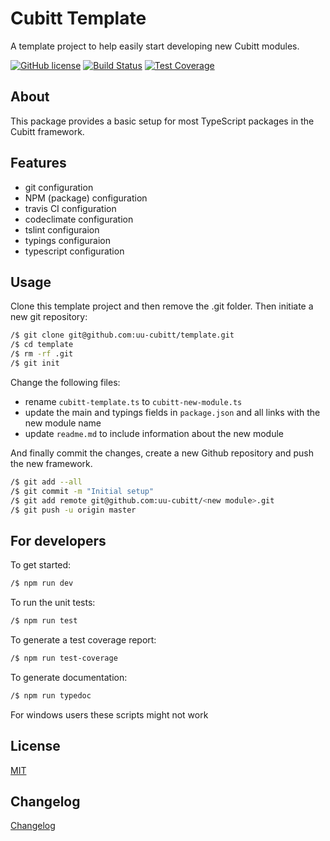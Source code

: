 # Cubitt Template

A template project to help easily start developing new Cubitt modules.

[![GitHub license](https://img.shields.io/badge/license-MIT-blue.svg)](https://raw.githubusercontent.com/uu-cubitt/template/master/LICENSE)
[![Build Status](https://travis-ci.org/uu-cubitt/template.svg?branch=master)](https://travis-ci.org/uu-cubitt/template)
[![Test Coverage](https://codeclimate.com/github/uu-cubitt/template/badges/coverage.svg)](https://codeclimate.com/github/uu-cubitt/template/coverage)

## About

This package provides a basic setup for most TypeScript packages in 
the Cubitt framework.

## Features

* git configuration
* NPM (package) configuration
* travis CI configuration
* codeclimate configuration
* tslint configuraion
* typings configuraion
* typescript configuration

## Usage

Clone this template project and then remove the .git folder.
Then initiate a new git repository:

```bash
/$ git clone git@github.com:uu-cubitt/template.git
/$ cd template
/$ rm -rf .git
/$ git init
```

Change the following files:
 
* rename ```cubitt-template.ts``` to ```cubitt-new-module.ts```
* update the main and typings fields in ```package.json``` 
and all links with the new module name
* update ```readme.md``` to include information about the new module

And finally commit the changes, create a new Github repository and push 
the new framework.

```bash
/$ git add --all
/$ git commit -m "Initial setup"
/$ git add remote git@github.com:uu-cubitt/<new module>.git
/$ git push -u origin master
```

## For developers

To get started:

```bash
/$ npm run dev
```

To run the unit tests:

```bash
/$ npm run test
```

To generate a test coverage report:

```bash
/$ npm run test-coverage
```

To generate documentation:

```bash
/$ npm run typedoc
```

For windows users these scripts might not work

## License

[MIT](LICENSE)

## Changelog

[Changelog](changelog.md)
